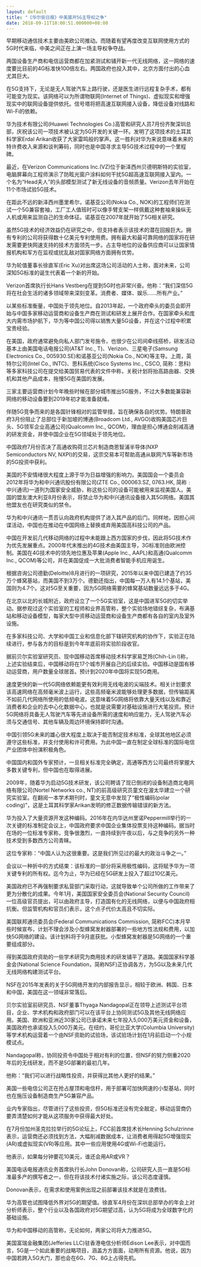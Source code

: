 ```yaml
---
layout: default
title: "《华尔街日报》中美展开5G主导权之争"
date: 2018-09-11T10:00:51.000000+08:00
---
```


早期移动通信技术主要由美欧公司推动。而随着有望再度改变互联网使用方式的5G时代来临，中美之间正在上演一场主导权争夺战。

两国设备生产商和电信运营商都在加紧测试和铺开新一代无线网络，这一网络的速度要比目前的4G标准快100倍左右。两国政府也投入其中，北京方面付出的心血尤其巨大。

在5G支持下，无论是无人驾驶汽车上路行驶，还是医生进行远程复杂手术，都有可能变为现实。该网络可以为所谓物联网(Internet of Things)、虚拟现实和增强现实中的联网设备提供依托。信号塔将把高速互联网接入设备，降低设备对线路和Wi-Fi的依赖。

华为技术有限公司(Huawei Technologies Co.)高管和研究人员7月份齐聚深圳总部，庆祝该公司一项技术被认定为5G开发的关键一环。发明了这项技术的土耳其科学家Erdal Arikan收获了大家雷鸣般的掌声。这一胜利对华为来说意味着未来的特许费收入来源和谈判筹码，同时也是中国寻求主导5G技术过程中的一个里程碑。

最近，在Verizon Communications Inc.(VZ)位于新泽西州贝德明斯特的实验室，电脑屏幕向工程师演示了防眩光窗户涂料如何干扰5G超高速互联网接入室内。一个名为“Head夫人”的头部模型测试了新无线设备的音频质量。Verizon去年开始在11个市场试验5G技术。

在距此不远的新泽西州墨里希尔，诺基亚公司(Nokia Co., NOK)的工程师们在测试一个5G兼容套袖，工厂工人值班时可以像手臂支架一样佩戴这种套袖来操纵无人机或用来监测自己的生命体征。诺基亚在2007年就开始了5G相关研究。

虽然5G技术的经济效益仍在研究之中，但支持者表示该技术的潜在回报巨大。拥有专利的公司将获得数十亿美元专利使用费。拥有最大和最可靠网络的国家将在研发需要更快网速支持的技术方面领先一步。占主导地位的设备供应商可以让国家情报机构和军方在监视或扰乱敌对国家网络方面拥有优势。

华为轮值董事长徐直军(Eric Xu)对出席这场公司活动的人士称，面对未来，公司深知5G标准的诞生代表着一个新的开始。

Verizon首席执行长Hans Vestberg在提到5G时也非常兴奋。他称：“我们深信5G将在社会生活的诸多领域带来深刻变革。消费者、媒体、娱乐……所有产业。”

以某些标准衡量，中国处于领先地位。自2013年起，一个政府牵头的委员会即开始与中国多家移动运营商和设备生产商在测试和研发上展开合作。在国家牵头和庞大内需市场护航下，华为等中国公司得以销售大量5G设备，并在这个过程中积累宝贵经验。

在美国，政府通常避免向私人部门发号施令，也很少在公司间牵线搭桥，研发活动基本上由美国电话电报公司(AT&T Inc., T)、Verizon、三星电子(Samsung Electronics Co., 005930.SE)和诺基亚公司(Nokia Co., NOK)等主导。上周，英特尔公司(Intel Co., INTC)、思科系统(Cisco Systems Inc., CSCO, 简称：思科)等多家科技公司在提交给美国贸易代表的文件中称，关税计划将抬高路由器、交换机和其他产品成本，拖慢5G在美国的发展。

三家主要运营商计划今年晚些时候在部分城市推出5G服务，不过大多数能兼容新网络的移动设备要到2019年初才能准备就绪。

伴随5G竞争而来的是各国针锋相对的监管举措，旨在确保各自的优势。特朗普政府3月份阻止了总部位于新加坡的博通(Broadcom Ltd., AVGO)收购美国芯片巨头、5G领军企业高通公司(Qualcomm Inc., QCOM)，理由是担心博通会削减高通的研发资金，并使中国企业在5G领域处于领先地位。

中国政府7月份否决了高通收购荷兰芯片制造商恩智浦半导体(NXP Semiconductors NV, NXPI)的交易，这宗交易本可帮助高通从联网汽车等新市场的5G投资中获利。

美国的不安情绪很大程度上源于华为日益增强的影响力。美国国会一个委员会2012年将华为和中兴通讯股份有限公司(ZTE Co., 000063.SZ, 0763.HK, 简称﹕中兴通讯)一道列为国家安全威胁，称这些公司的设备可能被用来监视美国人。美国的盟友澳大利亚8月份表示，将禁止华为和中兴通讯设备接入其5G网络。美国其他盟友也在研究类似的禁令。

华为和中兴通讯一贯否认向政府机构提供了进入其产品的后门。同样地，因担心间谍活动，中国也在推动在中国网络上替换或弃用美国高科技公司的产品。

中国在开发前几代移动网络的过程中未能跟上西方国家的步伐，因此将5G技术作为优先发展重点。2000年代末推出的4G技术由美国主导，3G标准则由欧洲控制。美国在4G技术中的领先地位惠及苹果(Apple Inc., AAPL)和高通(Qualcomm Inc., QCOM)等公司，并在美国促成一大批消费者智能手机应用诞生。

根据咨询公司德勤(Deloitte)8月进行的一项研究，2015年以来中国已建造了约35万个蜂窝基站，而美国不到3万个。德勤还指出，中国每一万人有14.1个基站，美国则为4.7个。这对5G至关重要，因为5G网络需要的蜂窝基站数量远远多于4G。

在北京以北的长城附近，政府设立了一个5G实验室，这是中国进军5G的切实举动。据参观过这个实验室的工程师和业界高管称，整个实验场地错综复杂，布满基站和移动设备模型，每家大型中资移动运营商和设备生产商都有各自的室内及室外设施。

在多家科技公司、大学和中国工业和信息化部下辖研究机构的协作下，实验正在陆续进行，参与各方的目标是到今年年底前将实验阶段收官。

据前贝尔实验室研究员、现中国移动首席移动技术科学家易芝玲(Chih-Lin I)称，上述实验结束后，中国移动将在17个城市开展自己的后续实验。中国移动是国有移动运营商，用户数量全球居首。预计到2020年中国将实现5G商用。

速度更快的新一代5G网络依赖能更有效利用无线电波的尖端技术。相关计划要求该高速网络在高频毫米波上运行，这些高频毫米波能够处理更多数据，但传输距离不如前几代网络所使用的低频电波。这意味着5G网络将依靠大量天线以及和靠近消费者和企业的去中心化数据中心，也就是说需要对基础设施进行大笔投资。预计5G网络将具备无人驾驶汽车等先进设备所需的速度和响应能力，无人驾驶汽车必须与交通信号、其他车辆及周边环境保持即时沟通。

中国引领5G未来的雄心很大程度上取决于能否制定技术标准，全球其他地区必须遵守这些标准，并支付使用和许可费用。为此中国一直在制定全球标准的国际电信产业团体中扮演积极角色。

中国国内和国外专家预计，一旦相关标准完全确定，高通等西方公司最终将掌握大多数关键专利，但中国也在取得进展。

2009年，随着华为启动5G技术研发，该公司聘请了现已倒闭的设备制造商北电网络有限公司(Nortel Networks co., NT)的前高级研究员童文在渥太华建立一个研究实验室。在翻阅一本学术期刊时，童文无意中发现了“极性编码(polar coding)”，这是土耳其科学家Arikan发明的修正数据传输错误的新方法。

华为投入了大量资源开发这种编码。2016年在内华达州里诺Peppermill举行的一次关键的标准制定会议上，中国政府要求中国企业集体投票支持这种编码。据当时在场的一位标准专家称，竞争很激烈，一直持续到午夜以后，与之竞争的另外一种技术受到多数西方公司青睐。

这位专家称：“中国人认为这很重要。这是我们所见过的最大的政治斗争之一。”

会议以一种折中的方式结束：该标准的一部分将采用极性编码，这将赋予华为一项关键专利的所有权。迄今为止，华为已经在5G研发上投入了超过10亿美元。

美国政府已不再强制要求私营部门采取行动，这就导致单个公司所做的工作带来了更为分散化的成果。今年1月，美国国家安全委员会(National Security Council)一位高级官员提出，可以由政府主导，打造国有化的无线网络，以便与中国政府相抗衡。但监管机构和官员们表示，这个点子代价太高且不切实际。

美国联邦通讯委员会(Federal Communications Commission, 简称FCC)本月早些时候宣布，计划不理会涉及小型蜂窝发射器部署的一些地方性法规和费用，以加快5G网络的建设。该计划料将于9月底获批。小型蜂窝发射器是5G网络的一个重要组成部分。

得到美国政府资助的一些学术研究为商用技术的研发铺平了道路。美国国家科学基金会(National Science Foundation，简称NSF)正协调各方，为5G以及未来几代无线网络构建测试平台。

NSF在2015年发表的关于5G网络开发的内部报告显示，相较于欧洲、韩国、日本和中国，美国在这一领域非常落后。

贝尔实验室前研究员、NSF董事Thyaga Nandagopal正在领导上述测试平台项目，企业、学术机构和政府部门可以在该平台上协同测试5G及其他无线网络应用。美国、欧洲和亚洲近30家公司已承诺未来七年投入5,000万美元资金和设备，美国政府也承诺投入5,000万美元。在纽约，哥伦比亚大学(Columbia University)等学术机构运营着一个由NSF资助的试验场，该试验场计划在1月前启动一个小规模试点。

Nandagopal称，协同投资令中国处于相对有利的位置，但NSF的努力侧重2020年后的无线研发，而不是5G部署的最初几年。

他称：“我们可以进行战略性投资，并获得比其他人更好的结果。”

美国一些电信公司正在抢占屋顶和电信杆，用于部署可加快网速的小型基站，同时也在施压设备制造商生产5G兼容产品。

业内专家指出，尽管进行了这些投资，但5G标准还没有完全敲定，移动运营商仍要弄清楚如何才能从这项服务中获得最大好处。

在7月份加州圣克拉拉举行的5G论坛上，FCC前首席技术长Henning Schulzrinne表示，运营商还必须找到方法，大幅削减数据成本，让消费者用得起5G增强现实(AR)或虚拟现实(VR)等应用。其中一些应用使用4G或Wi-Fi也能运行。

他表示，如果每分钟要花10美元，谁还会用AR或VR？

美国电话电报通讯业务首席执行长John Donovan称，公司研究人员一直是5G标准最多产的撰写者之一，但在将该技术付诸实施之际，该公司态度谨慎。

Donovan表示，在需求和使用案例出现之前部署该技术就是在浪费钱。

华为高管也试图降低外界对5G的期望值。徐直军4月份在深圳总部举办的年会上对分析师表示，整个行业以及各国政府对5G期望过高，认为5G将成为全球数字化的基础设施。

华为和中国移动的高管称，无论如何，两家公司将大力推进5G。

美国富瑞金融集团(Jefferies LLC)驻香港电信分析师Edison Lee表示，对中国而言，5G是一个如此重要的战略项目，涵盖方方面面，动用所有资源。他说，因为中国若跨入5G大门，那也会在6G、7G、8G上占得先机。

